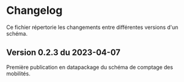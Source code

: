 <MenuSchema />

# Changelog

Ce fichier répertorie les changements entre différentes versions d'un schéma.

## Version 0.2.3 du 2023-04-07

Première publication en datapackage du schéma de comptage des mobilités. 

